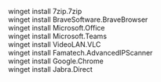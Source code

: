 winget install 7zip.7zip  
winget install BraveSoftware.BraveBrowser  
winget install Microsoft.Office  
winget install Microsoft.Teams  
winget install VideoLAN.VLC  
winget install Famatech.AdvancedIPScanner  
winget install Google.Chrome  
winget install Jabra.Direct  
